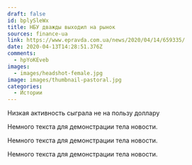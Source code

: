 ```yaml
---
draft: false
id: bplySleWx
title: НБУ дважды выходил на рынок
sources: finance-ua
link: https://www.epravda.com.ua/news/2020/04/14/659335/
date: 2020-04-13T14:28:51.376Z
comments:
  - hpYoKEveb
images:
  - images/headshot-female.jpg
image: images/thumbnail-pastoral.jpg
categories:
  - Истории
---
```

Низкая активность сыграла не на пользу доллару

<!--more-->

Немного текста для демонстрации тела новости.

Немного текста для демонстрации тела новости.

Немного текста для демонстрации тела новости.
